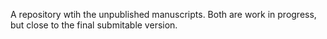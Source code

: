 A repository wtih the unpublished manuscripts. 
Both are work in progress, but close to the final submitable version. 
